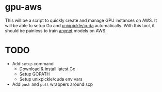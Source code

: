 # gpu-aws

This will be a script to quickly create and manage GPU instances on AWS. It will be able to setup Go and [unixpickle/cuda](https://github.com/unixpickle/cuda) automatically. With this tool, it should be painless to train [anynet](https://github.com/unixpickle/anynet) models on AWS.

# TODO

 * Add `setup` command
   * Download & install latest Go
   * Setup GOPATH
   * Setup unixpickle/cuda env vars
 * Add `push` and `pull` wrappers around scp
